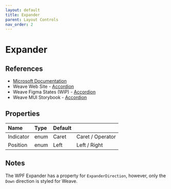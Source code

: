 ```yaml
---
layout: default
title: Expander
parent: Layout Controls
nav_order: 2
---
```


# Expander

## References
- [Microsoft Documentation](https://learn.microsoft.com/en-us/dotnet/desktop/wpf/controls/expander?view=netframeworkdesktop-4.8&viewFallbackFrom=netdesktop-7.0)
- Weave Web Site - [Accordion](https://weave.autodesk.com/web/components/accordion)
- Weave Figma States (WIP) - [Accordion](https://www.figma.com/file/ALLi7jxsFfwlJKiXkz7YAa/2.0-dev-ref?type=design&node-id=778%3A53400&mode=dev)
- Weave MUI Storybook - [Accordion](https://pages.git.autodesk.com/design-system/weave-mui/?path=/story/components-accordion--default-story)

## Properties

|**Name**      |**Type**      |**Default**   |                  |
|:-------------|:-------------|:-------------|:-----------------|
| Indicator    | enum         | Caret        | Caret / Operator |
| Position     | enum         | Left         | Left / Right     |

## Notes
The WPF Expander has a property for `ExpanderDirection`, however, only the `Down` direction is styled for Weave.

